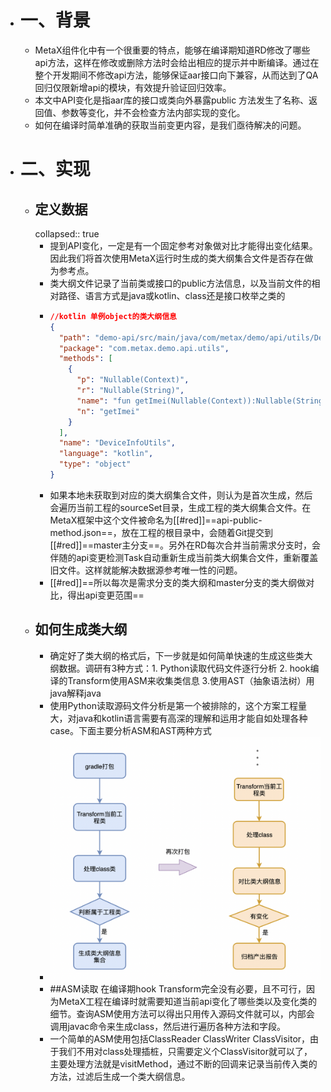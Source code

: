 - # 一、背景
	- MetaX组件化中有一个很重要的特点，能够在编译期知道RD修改了哪些api方法，这样在修改或删除方法时会给出相应的提示并中断编译。通过在整个开发期间不修改api方法，能够保证aar接口向下兼容，从而达到了QA回归仅限新增api的模块，有效提升验证回归效率。
	- 本文中API变化是指aar库的接口或类向外暴露public 方法发生了名称、返回值、参数等变化，并不会检查方法内部实现的变化。
	- 如何在编译时简单准确的获取当前变更内容，是我们亟待解决的问题。
- # 二、实现
	- ## 定义数据
	  collapsed:: true
		- 提到API变化，一定是有一个固定参考对象做对比才能得出变化结果。因此我们将首次使用MetaX运行时生成的类大纲集合文件是否存在做为参考点。
		- 类大纲文件记录了当前类或接口的public方法信息，以及当前文件的相对路径、语言方式是java或kotlin、class还是接口枚举之类的
		- ```json
		  //kotlin 单例object的类大纲信息
		  {
		    "path": "demo-api/src/main/java/com/metax/demo/api/utils/DeviceInfoUtils.kt",
		    "package": "com.metax.demo.api.utils",
		    "methods": [
		      {
		        "p": "Nullable(Context)",
		        "r": "Nullable(String)",
		        "name": "fun getImei(Nullable(Context)):Nullable(String)",
		        "n": "getImei"
		      }
		    ],
		    "name": "DeviceInfoUtils",
		    "language": "kotlin",
		    "type": "object"
		  }
		  ```
		- 如果本地未获取到对应的类大纲集合文件，则认为是首次生成，然后会遍历当前工程的sourceSet目录，生成工程的类大纲集合文件。在MetaX框架中这个文件被命名为[[#red]]==api-public-method.json==，放在工程的根目录中，会随着Git提交到[[#red]]==master主分支==。另外在RD每次合并当前需求分支时，会伴随的api变更检测Task自动重新生成当前类大纲集合文件，重新覆盖旧文件。这样就能解决数据源参考唯一性的问题。
		- [[#red]]==所以每次是需求分支的类大纲和master分支的类大纲做对比，得出api变更范围==
	- ## 如何生成类大纲
		- 确定好了类大纲的格式后，下一步就是如何简单快速的生成这些类大纲数据。调研有3种方式：1. Python读取代码文件逐行分析 2. hook编译的Transform使用ASM来收集类信息 3.使用AST（抽象语法树）用java解释java
		- 使用Python读取源码文件分析是第一个被排除的，这个方案工程量大，对java和kotlin语言需要有高深的理解和运用才能自如处理各种case。下面主要分析ASM和AST两种方式
		- ![image.png](../assets/image_1684238760351_0.png)
		- ##ASM读取
		  在编译期hook Transform完全没有必要，且不可行，因为MetaX工程在编译时就需要知道当前api变化了哪些类以及变化类的细节。查询ASM使用方法可以得出只用传入源码文件就可以，内部会调用javac命令来生成class，然后进行遍历各种方法和字段。
		- 一个简单的ASM使用包括ClassReader ClassWriter ClassVisitor，由于我们不用对class处理插桩，只需要定义个ClassVisitor就可以了，主要处理方法就是visitMethod，通过不断的回调来记录当前传入类的方法，过滤后生成一个类大纲信息。